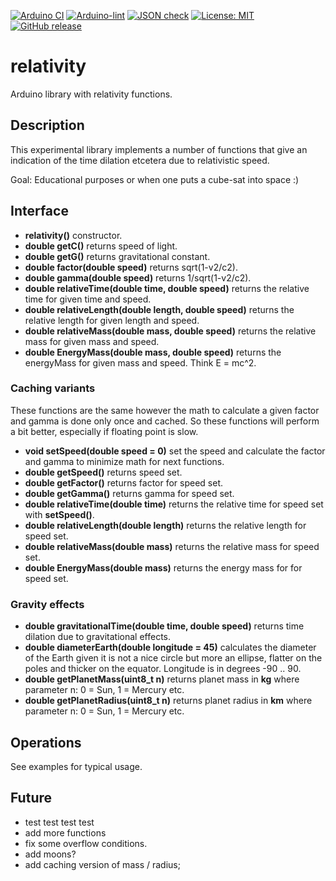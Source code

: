 
[![Arduino CI](https://github.com/RobTillaart/relativity/workflows/Arduino%20CI/badge.svg)](https://github.com/marketplace/actions/arduino_ci)
[![Arduino-lint](https://github.com/RobTillaart/relativity/actions/workflows/arduino-lint.yml/badge.svg)](https://github.com/RobTillaart/relativity/actions/workflows/arduino-lint.yml)
[![JSON check](https://github.com/RobTillaart/relativity/actions/workflows/jsoncheck.yml/badge.svg)](https://github.com/RobTillaart/relativity/actions/workflows/jsoncheck.yml)
[![License: MIT](https://img.shields.io/badge/license-MIT-green.svg)](https://github.com/RobTillaart/relativity/blob/master/LICENSE)
[![GitHub release](https://img.shields.io/github/release/RobTillaart/relativity.svg?maxAge=3600)](https://github.com/RobTillaart/relativity/releases)


# relativity

Arduino library with relativity functions.


## Description

This experimental library implements a number of functions that give an
indication of the time dilation etcetera due to relativistic speed.

Goal: Educational purposes or when one puts a cube-sat into space :)


## Interface

- **relativity()** constructor.
- **double getC()** returns speed of light.
- **double getG()** returns gravitational constant.
- **double factor(double speed)** returns sqrt(1-v2/c2).
- **double gamma(double speed)** returns 1/sqrt(1-v2/c2).
- **double relativeTime(double time, double speed)** returns the relative time for given time and speed.
- **double relativeLength(double length, double speed)** returns the relative length for given length and speed.
- **double relativeMass(double mass, double speed)** returns the relative mass for given mass and speed.
- **double EnergyMass(double mass, double speed)** returns the energyMass for given mass and speed. Think E = mc^2.


### Caching variants

These functions are the same however the math to calculate a given factor and gamma is done only once and cached. 
So these functions will perform a bit better, especially if floating point is slow.

- **void setSpeed(double speed = 0)** set the speed and calculate the factor and gamma to minimize math for next functions.
- **double getSpeed()** returns speed set.
- **double getFactor()** returns factor for speed set.
- **double getGamma()** returns gamma for speed set.
- **double relativeTime(double time)** returns the relative time for speed set with **setSpeed()**.
- **double relativeLength(double length)** returns the relative length for speed set.
- **double relativeMass(double mass)** returns the relative mass for speed set.
- **double EnergyMass(double mass)** returns the energy mass for for speed set.


### Gravity effects

- **double gravitationalTime(double time, double speed)** returns time dilation due to gravitational effects.
- **double diameterEarth(double longitude = 45)** calculates the diameter of the Earth given it is not a nice 
circle but more an ellipse, flatter on the poles and thicker on the equator.
Longitude is in degrees -90 .. 90.
- **double getPlanetMass(uint8_t n)** returns planet mass in **kg** 
where parameter n: 0 = Sun, 1 = Mercury etc.
- **double getPlanetRadius(uint8_t n)** returns planet radius in **km** 
where parameter n: 0 = Sun, 1 = Mercury etc.


## Operations

See examples for typical usage.


## Future

- test test test test
- add more functions
- fix some overflow conditions.
- add moons?
- add caching version of mass / radius;
